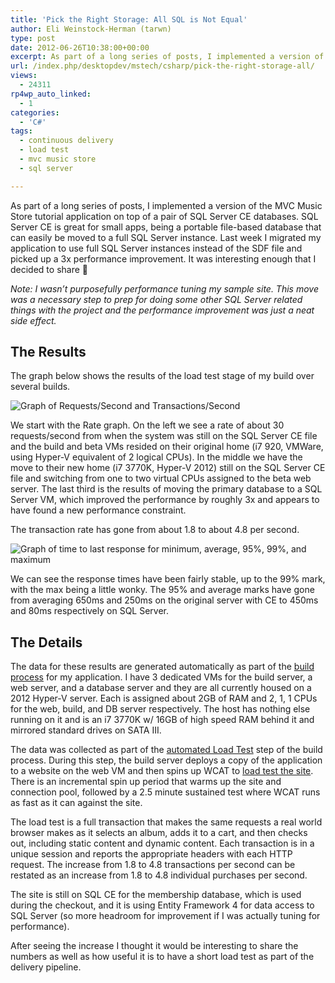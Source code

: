 ```yaml
---
title: 'Pick the Right Storage: All SQL is Not Equal'
author: Eli Weinstock-Herman (tarwn)
type: post
date: 2012-06-26T10:38:00+00:00
excerpt: As part of a long series of posts, I implemented a version of the MVC Music Store tutorial application on top of a pair of SQL Server CE databases. SQL Server CE is great for small apps, being a portable file-based database that can easily be moved to a full SQL Server instance. Last week I migrated my application to use full SQL Server instances instead of the SDF file and picked up a 3x performance improvement. It was interesting enough that I decided to share :)
url: /index.php/desktopdev/mstech/csharp/pick-the-right-storage-all/
views:
  - 24311
rp4wp_auto_linked:
  - 1
categories:
  - 'C#'
tags:
  - continuous delivery
  - load test
  - mvc music store
  - sql server

---
```

As part of a long series of posts, I implemented a version of the MVC Music Store tutorial application on top of a pair of SQL Server CE databases. SQL Server CE is great for small apps, being a portable file-based database that can easily be moved to a full SQL Server instance. Last week I migrated my application to use full SQL Server instances instead of the SDF file and picked up a 3x performance improvement. It was interesting enough that I decided to share 🙂

_Note: I wasn&#8217;t purposefully performance tuning my sample site. This move was a necessary step to prep for doing some other SQL Server related things with the project and the performance improvement was just a neat side effect._

## The Results

The graph below shows the results of the load test stage of my build over several builds. 

![Graph of Requests/Second and Transactions/Second][1]

We start with the Rate graph. On the left we see a rate of about 30 requests/second from when the system was still on the SQL Server CE file and the build and beta VMs resided on their original home (i7 920, VMWare, using Hyper-V equivalent of 2 logical CPUs). In the middle we have the move to their new home (i7 3770K, Hyper-V 2012) still on the SQL Server CE file and switching from one to two virtual CPUs assigned to the beta web server. The last third is the results of moving the primary database to a SQL Server VM, which improved the performance by roughly 3x and appears to have found a new performance constraint.

The transaction rate has gone from about 1.8 to about 4.8 per second.

![Graph of time to last response for minimum, average, 95%, 99%, and maximum][2]

We can see the response times have been fairly stable, up to the 99% mark, with the max being a little wonky. The 95% and average marks have gone from averaging 650ms and 250ms on the original server with CE to 450ms and 80ms respectively on SQL Server.

## The Details

The data for these results are generated automatically as part of the [build process][3] for my application. I have 3 dedicated VMs for the build server, a web server, and a database server and they are all currently housed on a 2012 Hyper-V server. Each is assigned about 2GB of RAM and 2, 1, 1 CPUs for the web, build, and DB server respectively. The host has nothing else running on it and is an i7 3770K w/ 16GB of high speed RAM behind it and mirrored standard drives on SATA III.

The data was collected as part of the [automated Load Test][4] step of the build process. During this step, the build server deploys a copy of the application to a website on the web VM and then spins up WCAT to [load test the site][5]. There is an incremental spin up period that warms up the site and connection pool, followed by a 2.5 minute sustained test where WCAT runs as fast as it can against the site. 

The load test is a full transaction that makes the same requests a real world browser makes as it selects an album, adds it to a cart, and then checks out, including static content and dynamic content. Each transaction is in a unique session and reports the appropriate headers with each HTTP request. The increase from 1.8 to 4.8 transactions per second can be restated as an increase from 1.8 to 4.8 individual purchases per second.

The site is still on SQL CE for the membership database, which is used during the checkout, and it is using Entity Framework 4 for data access to SQL Server (so more headroom for improvement if I was actually tuning for performance).

After seeing the increase I thought it would be interesting to share the numbers as well as how useful it is to have a short load test as part of the delivery pipeline.

 [1]: http://tiernok.com/LTDBlog/ContinuousDelivery/SqlServerLoadTestRates.png
 [2]: http://tiernok.com/LTDBlog/ContinuousDelivery/SqlServerLoadTestResponses.png
 [3]: http://wiki.ltd.local/index.php/Eli%27s_Continuous_Delivery_Project "See more information in the Continuous Delivery wiki entry"
 [4]: /index.php/EnterpriseDev/application-lifecycle-management/continuous-delivery-adding-the-load "Implementing the Automated Load test blog post"
 [5]: /index.php/EnterpriseDev/application-lifecycle-management/implementing-wcat-for-load-testing "Implementing WCAT to test a website"